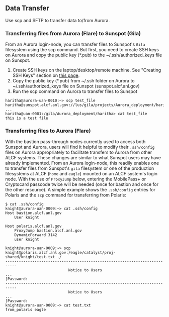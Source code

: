 

## Data Transfer

Use scp and SFTP to transfer data to/from Aurora. 

### Transferring files from Aurora (Flare) to Sunspot (Gila)
From an Aurora login-node, you can transfer files to Sunspot's `Gila` filesystem using the scp command. But first, you need to create SSH keys on Aurora and copy the public key (*.pub) to the ~/.ssh/authorized_keys file on Sunspot.
1. Create SSH keys on the laptop/desktop/remote machine. See "Creating SSH Keys" section on [this page](https://help.cels.anl.gov/docs/linux/ssh/).
2. Copy the public key (*.pub) from ~/.ssh folder on Aurora to ~/.ssh/authorized_keys file on Sunspot (sunspot.alcf.anl.gov)
3. Run the scp command on Aurora to transfer files to Sunspot
```
haritha@aurora-uan-0010:~> scp test_file haritha@sunspot.alcf.anl.gov://lus/gila/projects/Aurora_deployment/haritha
...
haritha@uan-0001:/gila/Aurora_deployment/haritha> cat test_file
this is a test file

```

### Transferring files to Aurora (Flare)

With the bastion pass-through nodes currently used to access both Sunspot and Aurora, users will find it helpful to modify their `.ssh/config` files on Aurora appropriately to facilitate transfers to Aurora from other ALCF systems. These changes are similar to what Sunspot users may have already implemented. From an Aurora login-node, this readily enables one to transfer files from Sunspot's `gila` filesystem or one of the production filesystems at ALCF (`home` and `eagle`) mounted on an ALCF system's login node. With the use of `ProxyJump` below, entering the MobilePass+ or Cryptocard passcode twice will be needed (once for bastion and once for the other resource).  A simple example shows the `.ssh/config` entries for Polaris and the `scp` command for transferring from Polaris:

```
$ cat .ssh/config
knight@aurora-uan-0009:~> cat .ssh/config
Host bastion.alcf.anl.gov
    User knight

Host polaris.alcf.anl.gov
    ProxyJump bastion.alcf.anl.gov
    DynamicForward 3142
    user knight
```

```
knight@aurora-uan-0009:~> scp knight@polaris.alcf.anl.gov:/eagle/catalyst/proj-shared/knight/test.txt ./
---------------------------------------------------------------------------
                            Notice to Users
...
[Password:
---------------------------------------------------------------------------
                            Notice to Users
... 
[Password:
knight@aurora-uan-0009:~> cat test.txt 
from_polaris eagle
```


